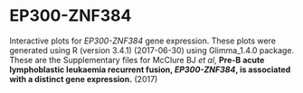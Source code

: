 # EP300-ZNF384
Interactive plots for *EP300-ZNF384* gene expression. 
These plots were generated using R (version 3.4.1) (2017-06-30) using Glimma_1.4.0 package.
These are the Supplementary files for McClure BJ *et al*, **Pre-B acute lymphoblastic leukaemia recurrent fusion, *EP300-ZNF384*, is associated with a distinct gene expression.** (2017)
